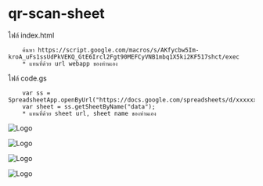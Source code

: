# qr-scan-sheet


ไฟล์ index.html

        ค้นหา https://script.google.com/macros/s/AKfycbw5Im-kroA_uFs1ssUdPkVEKQ_GtE6Ircl2Fgt90MEFCyVNB1mbq1X5ki2KF517shct/exec
        * แทนที่ด้วย url webapp ของท่านเอง

      
ไฟล์ code.gs

        var ss = SpreadsheetApp.openByUrl("https://docs.google.com/spreadsheets/d/xxxxxxxxxxxxxxx/edit#gid=586389379");
        var sheet = ss.getSheetByName("data");
        * แทนที่ด้วย sheet url, sheet name ของท่านเอง

![Logo](https://chart.googleapis.com/chart?cht=qr&chl=testcode01&chs=180x180&choe=UTF-8)



![Logo](https://chart.googleapis.com/chart?cht=qr&chl=testcode02&chs=180x180&choe=UTF-8)



![Logo](https://chart.googleapis.com/chart?cht=qr&chl=testcode03&chs=180x180&choe=UTF-8)



![Logo](https://chart.googleapis.com/chart?cht=qr&chl=testcode04&chs=180x180&choe=UTF-8)
